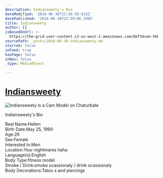 ```yaml
---
description: Indiansweety's Bio
dateModified: '2016-06-30T22:58:50.633Z'
datePublished: '2016-06-30T22:59:06.299Z'
title: Indiansweety
author: []
isBasedOnUrl: >-
  https://the-grid-user-content.s3-us-west-2.amazonaws.com/bbf34cee-56bd-4c8c-921e-86ff874ab7b0.jpg
sourcePath: _posts/2016-06-30-indiansweety.md
starred: false
inFeed: true
hasPage: false
inNav: false
_type: MediaObject

---
```

# [Indiansweety][0]
![Indiansweety is a Cam Model on Chaturbate](https://the-grid-user-content.s3-us-west-2.amazonaws.com/bbf34cee-56bd-4c8c-921e-86ff874ab7b0.jpg)

Indiansweety's Bio

Real Name:Hellen  
Birth Date:May 25, 1990  
Age:26  
Sex:Female  
Interested In:Men  
Location:Your nightmares haha  
Language(s):English  
Body Type:fitness model  
Smoke / Drink:smoke ocassionaly / drink ocassionaly  
Body Decorations:Tatoo s and piercings

[0]: https://profiles.chaturbate.plus/indiansweety/ "Indiansweety Chaturbate Plus Profile"